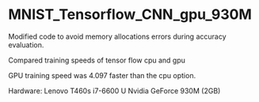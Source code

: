 # MNIST_Tensorflow_CNN_gpu_930M
Modified code to avoid memory allocations errors during accuracy evaluation.

Compared training speeds of tensor flow cpu and gpu

GPU training speed was 4.097 faster than the cpu option. 

Hardware:
Lenovo T460s i7-6600 U
Nvidia  GeForce 930M (2GB)
